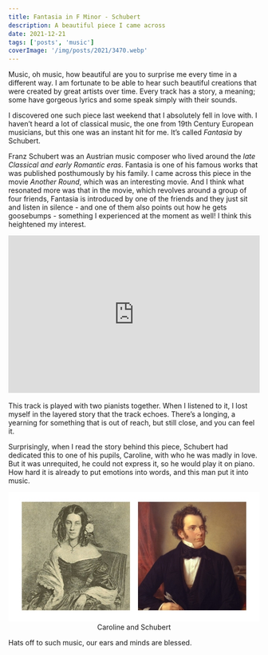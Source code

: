 ```yaml
---
title: Fantasia in F Minor - Schubert
description: A beautiful piece I came across
date: 2021-12-21
tags: ['posts', 'music']
coverImage: '/img/posts/2021/3470.webp'
---
```


Music, oh music, how beautiful are you to surprise me every time in a different way. I am fortunate to be able to hear such beautiful creations that were created by great artists over time. Every track has a story, a meaning; some have gorgeous lyrics and some speak simply with their sounds.

I discovered one such piece last weekend that I absolutely fell in love with. I haven’t heard a lot of classical music, the one from 19th Century European musicians, but this one was an instant hit for me. It’s called _Fantasia_ by Schubert.

Franz Schubert was an Austrian music composer who lived around the _late Classical and early Romantic eras_. Fantasia is one of his famous works that was published posthumously by his family. I came across this piece in the movie _Another Round_, which was an interesting movie. And I think what resonated more was that in the movie, which revolves around a group of four friends, Fantasia is introduced by one of the friends and they just sit and listen in silence - and one of them also points out how he gets goosebumps - something I experienced at the moment as well! I think this heightened my interest.

<iframe width="100%" height="315" src="https://www.youtube.com/embed/Z6m7zYKSbn8" title="YouTube video player" frameborder="0" allow="accelerometer; autoplay; clipboard-write; encrypted-media; gyroscope; picture-in-picture" allowfullscreen></iframe>

This track is played with two pianists together. When I listened to it, I lost myself in the layered story that the track echoes. There’s a longing, a yearning for something that is out of reach, but still close, and you can feel it.

Surprisingly, when I read the story behind this piece, Schubert had dedicated this to one of his pupils, Caroline, with who he was madly in love. But it was unrequited, he could not express it, so he would play it on piano. How hard it is already to put emotions into words, and this man put it into music.

![Caroline and Schubbert](/img/posts/2021/fantasia.jpg)
<span style="text-align: center;display:block">Caroline and Schubert</span>

Hats off to such music, our ears and minds are blessed.
